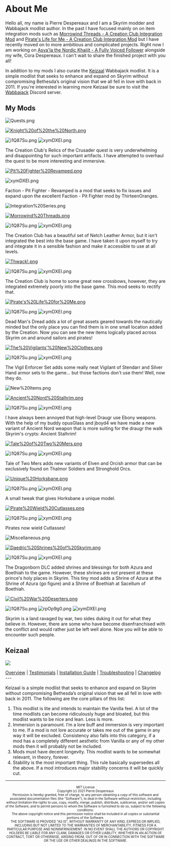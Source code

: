 # About Me

Hello all, my name is Pierre Despereaux and I am a Skyrim modder and Wabbajack modlist author. In the past I have focused mainly on on item integration mods such as [Morrowind Threads - A Creation Club Integration Mod](https://www.nexusmods.com/skyrimspecialedition/mods/45352) and [Pirate's Life for Me - A Creation Club Integration Mod](https://www.nexusmods.com/skyrimspecialedition/mods/35163) but I have recently moved on to more ambitious and complicated projects. Right now I am working on [Asya'la the Nordic Khajiit - A Fully Voiced Follower](https://www.youtube.com/watch?v=rbU1ubNYZbo) alongside my wife, Cora Despereaux. I can't wait to share the finished project with you all!

In addition to my mods I also curate the [Keizaal](https://pierredespereaux.github.io/Keizaal/) Wabbajack modlist. It is a simple modlist that seeks to enhance and expand on Skyrim without compromising Bethesda’s original vision that we all fell in love with back in 2011. If you're interested in learning more Keizaal be sure to visit the [Wabbajack](https://discord.com/invite/wabbajack) Discord server.

## My Mods
![Quests.png](https://raw.githubusercontent.com/PierreDespereaux/PierreDespereaux/master/assets/images/banners/Quests.png)

[![Knight%20of%20the%20North.png](https://raw.githubusercontent.com/PierreDespereaux/PierreDespereaux/master/assets/images/banners/Knight%20of%20the%20North.png)](https://www.nexusmods.com/skyrimspecialedition/mods/45869)

![i1Q87Su.png](https://i.imgur.com/i1Q87Su.png) ![xymDXEI.png](https://i.imgur.com/xymDXEI.png)

The Creation Club's Relics of the Crusader quest is very underwhelming and disappointing for such important artifacts. I have attempted to overhaul the quest to be more interesting and immersive.

[![Pit%20Fighter%20Revamped.png](https://raw.githubusercontent.com/PierreDespereaux/PierreDespereaux/master/assets/images/banners/Pit%20Fighter%20Revamped.png)](https://www.nexusmods.com/skyrimspecialedition/mods/42340)

![xymDXEI.png](https://i.imgur.com/xymDXEI.png)

Faction - Pit Fighter - Revamped is a mod that seeks to fix issues and expand upon the excellent Faction - Pit Fighter mod by ThirteenOranges.

![Integration%20Series.png](https://raw.githubusercontent.com/PierreDespereaux/PierreDespereaux/master/assets/images/banners/Integration%20Series.png)

[![Morrowind%20Threads.png](https://raw.githubusercontent.com/PierreDespereaux/PierreDespereaux/master/assets/images/banners/Morrowind%20Threads.png)](https://www.nexusmods.com/skyrimspecialedition/mods/45352)

![i1Q87Su.png](https://i.imgur.com/i1Q87Su.png) ![xymDXEI.png](https://i.imgur.com/xymDXEI.png)

The Creation Club has a beautiful set of Netch Leather Armor, but it isn't integrated the best into the base game. I have taken it upon myself to try and integrate it in a sensible fashion and make it accessible to use at all levels.

[![Thwack!.png](https://raw.githubusercontent.com/PierreDespereaux/PierreDespereaux/master/assets/images/banners/Thwack!.png)](https://www.nexusmods.com/skyrimspecialedition/mods/42653/)

![i1Q87Su.png](https://i.imgur.com/i1Q87Su.png) ![xymDXEI.png](https://i.imgur.com/xymDXEI.png)

The Creation Club is home to some great new crossbows, however, they are integrated extremely poorly into the base game. This mod seeks to rectify that.

[![Pirate's%20Life%20for%20Me.png](https://raw.githubusercontent.com/PierreDespereaux/PierreDespereaux/master/assets/images/banners/Pirate's%20Life%20for%20Me.png)](https://www.nexusmods.com/skyrimspecialedition/mods/35163)

![i1Q87Su.png](https://i.imgur.com/i1Q87Su.png) ![xymDXEI.png](https://i.imgur.com/xymDXEI.png)

Dead Man's Dread adds a lot of great assets geared towards the nautically minded but the only place you can find them is in one small location added by the Creation. Now you can see the new items logically placed across Skyrim on and around sailors and pirates!

[![The%20Vigilants'%20New%20Clothes.png](https://raw.githubusercontent.com/PierreDespereaux/PierreDespereaux/master/assets/images/banners/The%20Vigilants'%20New%20Clothes.png)](https://www.nexusmods.com/skyrimspecialedition/mods/31991)

![i1Q87Su.png](https://i.imgur.com/i1Q87Su.png) ![xymDXEI.png](https://i.imgur.com/xymDXEI.png)

The Vigil Enforcer Set adds some really neat Vigilant of Stendarr and Silver Hand armor sets to the game... but those factions don't use them! Well, now they do.

![New%20Items.png](https://raw.githubusercontent.com/PierreDespereaux/PierreDespereaux/master/assets/images/banners/New%20Items.png)

[![Ancient%20Nord%20Stalhrim.png](https://raw.githubusercontent.com/PierreDespereaux/PierreDespereaux/master/assets/images/banners/Ancient%20Nord%20Stalhrim.png)](https://www.nexusmods.com/skyrimspecialedition/mods/48756)

![i1Q87Su.png](https://i.imgur.com/i1Q87Su.png) ![xymDXEI.png](https://i.imgur.com/xymDXEI.png)

I have always been annoyed that high-level Draugr use Ebony weapons. With the help of my buddy opusGlass and jboyd4 we have made a new variant of Ancient Nord weapon that is more suiting for the draugr the walk Skyrim's crypts: Ancient Stalhrim!

[![Tale%20of%20Two%20Mers.png](https://raw.githubusercontent.com/PierreDespereaux/PierreDespereaux/master/assets/images/banners/Tale%20of%20Two%20Mers.png)](https://www.nexusmods.com/skyrimspecialedition/mods/43074)

![i1Q87Su.png](https://i.imgur.com/i1Q87Su.png) ![xymDXEI.png](https://i.imgur.com/xymDXEI.png)

Tale of Two Mers adds new variants of Elven and Orcish armor that can be exclusively found on Thalmor Soldiers and Stronghold Orcs.

[![Unique%20Horksbane.png](https://raw.githubusercontent.com/PierreDespereaux/PierreDespereaux/master/assets/images/banners/Unique%20Horksbane.png)](https://www.nexusmods.com/skyrimspecialedition/mods/42971)

![i1Q87Su.png](https://i.imgur.com/i1Q87Su.png) ![xymDXEI.png](https://i.imgur.com/xymDXEI.png)

A small tweak that gives Horksbane a unique model.

[![Pirate%20Wield%20Cutlasses.png](https://raw.githubusercontent.com/PierreDespereaux/PierreDespereaux/master/assets/images/banners/Pirate%20Wield%20Cutlasses.png)](https://www.nexusmods.com/skyrimspecialedition/mods/31753)

![i1Q87Su.png](https://i.imgur.com/i1Q87Su.png) ![xymDXEI.png](https://i.imgur.com/xymDXEI.png)

Pirates now wield Cutlasses!

![Miscellaneous.png](https://raw.githubusercontent.com/PierreDespereaux/PierreDespereaux/master/assets/images/banners/Miscellaneous.png)

[![Daedric%20Shrines%20of%20Skyrim.png](https://raw.githubusercontent.com/PierreDespereaux/PierreDespereaux/master/assets/images/banners/Daedric%20Shrines%20of%20Skyrim.png)](https://www.nexusmods.com/skyrimspecialedition/mods/49366)

![i1Q87Su.png](https://i.imgur.com/i1Q87Su.png) ![xymDXEI.png](https://i.imgur.com/xymDXEI.png)

The Dragonborn DLC added shrines and blessings for both Azura and Boethiah to the game. However, these shrines are not present at these prince's holy places in Skyrim. This tiny mod adds a Shrine of Azura at the Shrine of Azura (go figure) and a Shrine of Boethiah at Sacellum of Boethiah.

[![Civil%20War%20Deserters.png](https://raw.githubusercontent.com/PierreDespereaux/PierreDespereaux/master/assets/images/banners/Civil%20War%20Deserters.png)](https://www.nexusmods.com/skyrimspecialedition/mods/44497)

![i1Q87Su.png](https://i.imgur.com/i1Q87Su.png) ![rpOp9g0.png](https://i.imgur.com/rpOp9g0.png) ![xymDXEI.png](https://i.imgur.com/xymDXEI.png)

Skyrim is a land ravaged by war, two sides duking it out for what they believe in. However, there are some who have become disenfranchised with the conflict and would rather just be left well alone. Now you will be able to encounter such people.

## Keizaal

[<img src="https://raw.githubusercontent.com/PierreDespereaux/Keizaal/main/assets/images/Keizaal%20Banner%20Small.png">](https://pierredespereaux.github.io/Keizaal/)
<!-- markdownlint-disable MD033 -->
<div class="socials">
<a class="buttons" href="https://pierredespereaux.github.io/Keizaal/">Overview</a> |
<a class="buttons" href="https://pierredespereaux.github.io/Keizaal/TESTIMONIALS.html">Testimonials</a> | 
<a class="buttons" href="https://pierredespereaux.github.io/Keizaal/INSTALLATIONGUIDE.html">Installation Guide</a> |
<a class="buttons" href="https://pierredespereaux.github.io/Keizaal/TROUBLESHOOTING.html">Troubleshooting</a> |
<a class="buttons" href="https://pierredespereaux.github.io/Keizaal/CHANGELOG.html">Changelog</a>
</div>
---

Keizaal is a simple modlist that seeks to enhance and expand on Skyrim without compromising Bethesda’s original vision that we all fell in love with back in 2011. The following are the core pillars of this list:

1. This modlist is lite and intends to maintain the Vanilla feel. A lot of the time modlists can become ridiculously huge and bloated, but this modlist wants to be nice and lean. Less is more.
2. Immersion is paramount. I’m a lore buff and immersion is very important to me. If a mod is not lore accurate or takes me out of the game in any way it will be excluded. Consistency also falls into this category, if a mod has a completely different aesthetic from Vanilla or any of my other mods then it will probably not be included.
3. Mods must have decent longevity. This modlist wants to be somewhat relevant, in theory, forever.
4. Stability is the most important thing. This rule basically supersedes all the above. If a mod introduces major stability concerns it will be quickly cut.

---

<center> <font size="1">MIT License<font size="1"> 

<center> <font size="1">Copyright (c) 2021 Pierre Despereaux<font size="1">

<center> <font size="1">Permission is hereby granted, free of charge, to any person obtaining a copy of this software and associated documentation files (the "Software"), to deal in the Software without restriction, including without limitation the rights to use, copy, modify, merge, publish, distribute, sublicense, and/or sell copies of the Software, and to permit persons to whom the Software is furnished to do so, subject to the following conditions:<font size="1">

<center> <font size="1">The above copyright notice and this permission notice shall be included in all copies or substantial portions of the Software.<font size="1">

<center> <font size="1">THE SOFTWARE IS PROVIDED "AS IS", WITHOUT WARRANTY OF ANY KIND, EXPRESS OR IMPLIED, INCLUDING BUT NOT LIMITED TO THE WARRANTIES OF MERCHANTABILITY, FITNESS FOR A PARTICULAR PURPOSE AND NONINFRINGEMENT. IN NO EVENT SHALL THE AUTHORS OR COPYRIGHT HOLDERS BE LIABLE FOR ANY CLAIM, DAMAGES OR OTHER LIABILITY, WHETHER IN AN ACTION OF CONTRACT, TORT OR OTHERWISE, ARISING FROM, OUT OF OR IN CONNECTION WITH THE SOFTWARE OR THE USE OR OTHER DEALINGS IN THE SOFTWARE.<font size="1">
